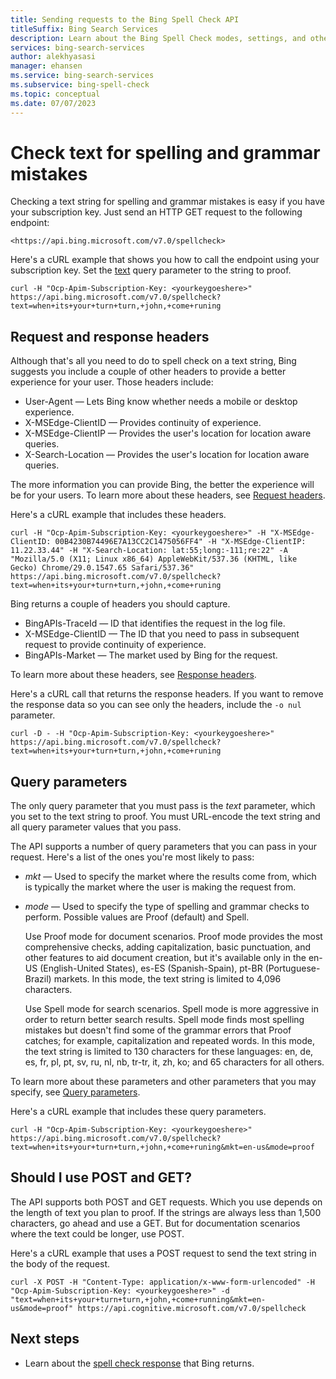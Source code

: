 ```yaml
---
title: Sending requests to the Bing Spell Check API
titleSuffix: Bing Search Services
description: Learn about the Bing Spell Check modes, settings, and other information relating to the API.
services: bing-search-services
author: alekhyasasi
manager: ehansen
ms.service: bing-search-services
ms.subservice: bing-spell-check
ms.topic: conceptual
ms.date: 07/07/2023
---
```


# Check text for spelling and grammar mistakes

Checking a text string for spelling and grammar mistakes is easy if you have your subscription key. Just send an HTTP GET request to the following endpoint:

`<https://api.bing.microsoft.com/v7.0/spellcheck>`

Here's a cURL example that shows you how to call the endpoint using your subscription key. Set the [text](../reference/query-parameters.md#text) query parameter to the string to proof.

```curl
curl -H "Ocp-Apim-Subscription-Key: <yourkeygoeshere>" https://api.bing.microsoft.com/v7.0/spellcheck?text=when+its+your+turn+turn,+john,+come+runing
```

## Request and response headers

Although that's all you need to do to spell check on a text string, Bing suggests you include a couple of other headers to provide a better experience for your user. Those headers include:

- User-Agent &mdash; Lets Bing know whether needs a mobile or desktop experience.
- X-MSEdge-ClientID &mdash; Provides continuity of experience.
- X-MSEdge-ClientIP &mdash; Provides the user's location for location aware queries.
- X-Search-Location &mdash; Provides the user's location for location aware queries.

The more information you can provide Bing, the better the experience will be for your users. To learn more about these headers, see [Request headers](../reference/headers.md#request-headers).

Here's a cURL example that includes these headers.

```curl
curl -H "Ocp-Apim-Subscription-Key: <yourkeygoeshere>" -H "X-MSEdge-ClientID: 00B4230B74496E7A13CC2C1475056FF4" -H "X-MSEdge-ClientIP: 11.22.33.44" -H "X-Search-Location: lat:55;long:-111;re:22" -A "Mozilla/5.0 (X11; Linux x86_64) AppleWebKit/537.36 (KHTML, like Gecko) Chrome/29.0.1547.65 Safari/537.36" https://api.bing.microsoft.com/v7.0/spellcheck?text=when+its+your+turn+turn,+john,+come+runing
```

Bing returns a couple of headers you should capture.

- BingAPIs-TraceId &mdash; ID that identifies the request in the log file.
- X-MSEdge-ClientID &mdash; The ID that you need to pass in subsequent request to provide continuity of experience.
- BingAPIs-Market &mdash; The market used by Bing for the request.

To learn more about these headers, see [Response headers](../reference/headers.md#response-headers).

Here's a cURL call that returns the response headers. If you want to remove the response data so you can see only the headers, include the `-o nul` parameter.

```curl
curl -D - -H "Ocp-Apim-Subscription-Key: <yourkeygoeshere>" https://api.bing.microsoft.com/v7.0/spellcheck?text=when+its+your+turn+turn,+john,+come+runing
```

## Query parameters

The only query parameter that you must pass is the *text* parameter, which you set to the text string to proof. You must URL-encode the text string and all query parameter values that you pass.

The API supports a number of query parameters that you can pass in your request. Here's a list of the ones you're most likely to pass:

- *mkt* &mdash; Used to specify the market where the results come from, which is typically the market where the user is making the request from.
- *mode* &mdash; Used to specify the type of spelling and grammar checks to perform. Possible values are Proof (default) and Spell.  
  
  Use Proof mode for document scenarios. Proof mode provides the most comprehensive checks, adding capitalization, basic punctuation, and other features to aid document creation, but it's available only in the en-US (English-United States), es-ES (Spanish-Spain), pt-BR (Portuguese-Brazil) markets. In this mode, the text string is limited to 4,096 characters.  
  
  Use Spell mode for search scenarios. Spell mode is more aggressive in order to return better search results. Spell mode finds most spelling mistakes but doesn't find some of the grammar errors that Proof catches; for example, capitalization and repeated words. In this mode, the text string is limited to 130 characters for these languages: en, de, es, fr, pl, pt, sv, ru, nl, nb, tr-tr, it, zh, ko; and 65 characters for all others.

To learn more about these parameters and other parameters that you may specify, see [Query parameters](../reference/query-parameters.md).

Here's a cURL example that includes these query parameters.

```curl
curl -H "Ocp-Apim-Subscription-Key: <yourkeygoeshere>" https://api.bing.microsoft.com/v7.0/spellcheck?text=when+its+your+turn+turn,+john,+come+runing&mkt=en-us&mode=proof
```

## Should I use POST and GET?

The API supports both POST and GET requests. Which you use depends on the length of text you plan to proof. If the strings are always less than 1,500 characters, go ahead and use a GET. But for documentation scenarios where the text could be longer, use POST.

Here's a cURL example that uses a POST request to send the text string in the body of the request.

```curl
curl -X POST -H "Content-Type: application/x-www-form-urlencoded" -H "Ocp-Apim-Subscription-Key: <yourkeygoeshere>" -d "text=when+its+your+turn+turn,+john,+come+running&mkt=en-us&mode=proof" https://api.cognitive.microsoft.com/v7.0/spellcheck
```

## Next steps

- Learn about the [spell check response](search-response.md) that Bing returns.
